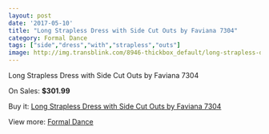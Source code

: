 ```yaml
---
layout: post
date: '2017-05-10'
title: "Long Strapless Dress with Side Cut Outs by Faviana 7304"
category: Formal Dance
tags: ["side","dress","with","strapless","outs"]
image: http://img.transblink.com/8946-thickbox_default/long-strapless-dress-with-side-cut-outs-by-faviana-7304.jpg
---
```

Long Strapless Dress with Side Cut Outs by Faviana 7304

On Sales: **$301.99**
<a href="https://www.transblink.com/en/formal-dance/2938-long-strapless-dress-with-side-cut-outs-by-faviana-7304.html"><amp-img layout="responsive" width="600" height="600" src="//img.transblink.com/8946-thickbox_default/long-strapless-dress-with-side-cut-outs-by-faviana-7304.jpg" alt="Long Strapless Dress with Side Cut Outs by Faviana 7304 0" /></a>
<a href="https://www.transblink.com/en/formal-dance/2938-long-strapless-dress-with-side-cut-outs-by-faviana-7304.html"><amp-img layout="responsive" width="600" height="600" src="//img.transblink.com/8947-thickbox_default/long-strapless-dress-with-side-cut-outs-by-faviana-7304.jpg" alt="Long Strapless Dress with Side Cut Outs by Faviana 7304 1" /></a>

Buy it: [Long Strapless Dress with Side Cut Outs by Faviana 7304](https://www.transblink.com/en/formal-dance/2938-long-strapless-dress-with-side-cut-outs-by-faviana-7304.html "Long Strapless Dress with Side Cut Outs by Faviana 7304")

View more: [Formal Dance](https://www.transblink.com/en/6-formal-dance "Formal Dance")